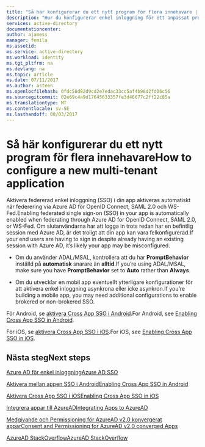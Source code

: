```yaml
---
title: "Så här konfigurerar du ett nytt program för flera innehavare | Microsoft Docs"
description: "Hur du konfigurerar enkel inloggning för ett anpassat program som du utvecklar och registreras med Azure AD."
services: active-directory
documentationcenter: 
author: ajamess
manager: femila
ms.assetid: 
ms.service: active-directory
ms.workload: identity
ms.tgt_pltfrm: na
ms.devlang: na
ms.topic: article
ms.date: 07/11/2017
ms.author: asteen
ms.openlocfilehash: 0fdc58d82d9cd2e7edac33cc5af4b98d2fd06c56
ms.sourcegitcommit: 02e69c4a9d17645633357fe3d46677c2ff22c85a
ms.translationtype: MT
ms.contentlocale: sv-SE
ms.lasthandoff: 08/03/2017
---
```

# <a name="how-to-configure-a-new-multi-tenant-application"></a><span data-ttu-id="4a9b8-103">Så här konfigurerar du ett nytt program för flera innehavare</span><span class="sxs-lookup"><span data-stu-id="4a9b8-103">How to configure a new multi-tenant application</span></span>

<span data-ttu-id="4a9b8-104">Aktivera federerad enkel inloggning (SSO) i din app aktiveras automatiskt när federering via Azure AD för OpenID Connect, SAML 2.0 och WS-Fed.</span><span class="sxs-lookup"><span data-stu-id="4a9b8-104">Enabling federated single sign-on (SSO) in your app is automatically enabled when federating through Azure AD for OpenID Connect, SAML 2.0, or WS-Fed.</span></span> <span data-ttu-id="4a9b8-105">Om slutanvändarna har att logga in trots redan har en befintlig session med Azure AD, är det troligt att din app kan vara felkonfigurerad.</span><span class="sxs-lookup"><span data-stu-id="4a9b8-105">If your end users are having to sign in despite already having an existing session with Azure AD, it’s likely your app may be misconfigured.</span></span>

* <span data-ttu-id="4a9b8-106">Om du använder ADAL/MSAL, kontrollera att du har **PromptBehavior** inställd på **automatisk** snarare än **alltid**.</span><span class="sxs-lookup"><span data-stu-id="4a9b8-106">If you’re using ADAL/MSAL, make sure you have **PromptBehavior** set to **Auto** rather than **Always**.</span></span>

* <span data-ttu-id="4a9b8-107">Om du utvecklar en mobil app eventuellt ytterligare konfigurationer för att aktivera enkel inloggning asynkrona eller icke asynkron.</span><span class="sxs-lookup"><span data-stu-id="4a9b8-107">If you’re building a mobile app, you may need additional configurations to enable brokered or non-brokered SSO.</span></span>

<span data-ttu-id="4a9b8-108">För Android, se [aktivera Cross App SSO i Android](https://docs.microsoft.com/azure/active-directory/develop/active-directory-sso-android).</span><span class="sxs-lookup"><span data-stu-id="4a9b8-108">For Android, see [Enabling Cross App SSO in Android](https://docs.microsoft.com/azure/active-directory/develop/active-directory-sso-android).</span></span><br>

<span data-ttu-id="4a9b8-109">För iOS, se [aktivera Cross App SSO i iOS](https://docs.microsoft.com/azure/active-directory/develop/active-directory-sso-ios).</span><span class="sxs-lookup"><span data-stu-id="4a9b8-109">For iOS, see [Enabling Cross App SSO in iOS](https://docs.microsoft.com/azure/active-directory/develop/active-directory-sso-ios).</span></span>

## <a name="next-steps"></a><span data-ttu-id="4a9b8-110">Nästa steg</span><span class="sxs-lookup"><span data-stu-id="4a9b8-110">Next steps</span></span>

[<span data-ttu-id="4a9b8-111">Azure AD för enkel inloggning</span><span class="sxs-lookup"><span data-stu-id="4a9b8-111">Azure AD SSO</span></span>](https://docs.microsoft.com/azure/active-directory/active-directory-appssoaccess-whatis)<br>

[<span data-ttu-id="4a9b8-112">Aktivera mellan appen SSO i Android</span><span class="sxs-lookup"><span data-stu-id="4a9b8-112">Enabling Cross App SSO in Android</span></span>](https://docs.microsoft.com/azure/active-directory/develop/active-directory-sso-android)<br>

[<span data-ttu-id="4a9b8-113">Aktivera Cross App SSO i iOS</span><span class="sxs-lookup"><span data-stu-id="4a9b8-113">Enabling Cross App SSO in iOS</span></span>](https://docs.microsoft.com/azure/active-directory/develop/active-directory-sso-ios)<br>

[<span data-ttu-id="4a9b8-114">Integrera appar till AzureAD</span><span class="sxs-lookup"><span data-stu-id="4a9b8-114">Integrating Apps to AzureAD</span></span>](https://docs.microsoft.com/azure/active-directory/develop/active-directory-integrating-applications)<br>

[<span data-ttu-id="4a9b8-115">Medgivande och Permissioning för AzureAD v2.0 konvergerat appar</span><span class="sxs-lookup"><span data-stu-id="4a9b8-115">Consent and Permissioning for AzureAD v2.0 converged Apps</span></span>](https://docs.microsoft.com/azure/active-directory/develop/active-directory-v2-scopes)<br>

[<span data-ttu-id="4a9b8-116">AzureAD StackOverflow</span><span class="sxs-lookup"><span data-stu-id="4a9b8-116">AzureAD StackOverflow</span></span>](http://stackoverflow.com/questions/tagged/azure-active-directory)
